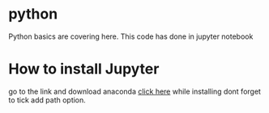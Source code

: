 # python
Python basics are covering here.
This code has done in jupyter notebook
# How to install Jupyter
go to the link and download anaconda [click here](https://www.anaconda.com/download/)
while installing dont forget to tick add path option.


